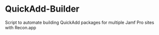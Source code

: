 # QuickAdd-Builder
Script to automate building QuickAdd packages for multiple Jamf Pro sites with Recon.app
